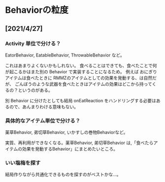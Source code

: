 Behaviorの粒度
==========

[2021/4/27]
----------

### Activity 単位で分ける？

EatorBehavior, EatableBehavior, ThrowableBehavior など。

これはあまりよくないかもしれない。
食べることはできても、食べたことで何が起こるかはまた別の Behavior で実装することになるため。
例えば おにぎりアイテムは食べたときに RMMZのアイテムとしての効果を発動する、は自然だが、
ごんぼうのような武器を食べたときはアイテムの効果はどこから持ってくるの？というのがある。

別 Behavior に分けたとしても結局 onEatReaction をハンドリングする必要はあるので、あんまりわける意味もない。

### 具体的なアイテム単位で分ける？

薬草Behavior, 弟切草Behavior, いかすしの巻物Behaviorなど。

実質、再利用ができなくなる。薬草Behavior, 弟切草Behavior は,「食べたらアイテムの効果を発動するBehavior」にまとめたいところ。

### いい塩梅を探す

結局作りながら共通化できるものを探すのがベストかな…。


